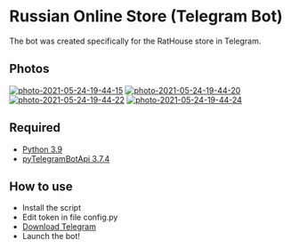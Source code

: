 # Russian Online Store (Telegram Bot)
The bot was created specifically for the RatHouse store in Telegram. 

## Photos
<a href="https://ibb.co/Lrb03j1"><img src="https://i.ibb.co/Lrb03j1/photo-2021-05-24-19-44-15.jpg" alt="photo-2021-05-24-19-44-15" border="0"></a> <a href="https://ibb.co/PWnYmDp"><img src="https://i.ibb.co/PWnYmDp/photo-2021-05-24-19-44-20.jpg" alt="photo-2021-05-24-19-44-20" border="0"></a> <a href="https://ibb.co/dPsj0TM"><img src="https://i.ibb.co/dPsj0TM/photo-2021-05-24-19-44-22.jpg" alt="photo-2021-05-24-19-44-22" border="0"></a> <a href="https://ibb.co/k54fB3Z"><img src="https://i.ibb.co/k54fB3Z/photo-2021-05-24-19-44-24.jpg" alt="photo-2021-05-24-19-44-24" border="0"></a>

## Required
* [Python 3.9](https://www.python.org/ftp/python/3.9.5/python-3.9.5-amd64.exe)
* [pyTelegramBotApi 3.7.4](https://pypi.org/project/pyTelegramBotAPI/)

## How to use
* Install the script
* Edit token in file config.py
* [Download Telegram](https://desktop.telegram.org/)
* Launch the bot!
